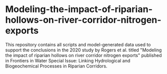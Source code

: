 # Modeling-the-impact-of-riparian-hollows-on-river-corridor-nitrogen-exports
This repository contains all scripts and model-generated data used to support the conclusions in the 2020 study by Rogers et al. titled "Modeling the impact of riparian hollows on river corridor nitrogen exports" published in Frontiers in Water Special Issue: Linking Hydrological and Biogeochemical Processes in Riparian Corridors.
